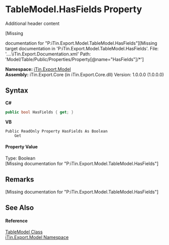 # TableModel.HasFields Property 
Additional header content 

\[Missing <summary> documentation for "P:iTin.Export.Model.TableModel.HasFields"\]\[Missing <include> target documentation in 'P:iTin.Export.Model.TableModel.HasFields'.  File: '..\..\iTin.Export.Documentation.xml' Path: 'Model/Table/Public/Properties/Property[@name="HasFields"]/*'\]

**Namespace:**&nbsp;<a href="N_iTin_Export_Model">iTin.Export.Model</a><br />**Assembly:**&nbsp;iTin.Export.Core (in iTin.Export.Core.dll) Version: 1.0.0.0 (1.0.0.0)

## Syntax

**C#**<br />
``` C#
public bool HasFields { get; }
```

**VB**<br />
``` VB
Public ReadOnly Property HasFields As Boolean
	Get
```


#### Property Value
Type: Boolean<br />\[Missing <value> documentation for "P:iTin.Export.Model.TableModel.HasFields"\]

## Remarks
\[Missing <remarks> documentation for "P:iTin.Export.Model.TableModel.HasFields"\]

## See Also


#### Reference
<a href="T_iTin_Export_Model_TableModel">TableModel Class</a><br /><a href="N_iTin_Export_Model">iTin.Export.Model Namespace</a><br />
